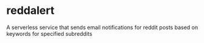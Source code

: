 # reddalert

A serverless service that sends email notifications for reddit posts based on keywords for specified subreddits